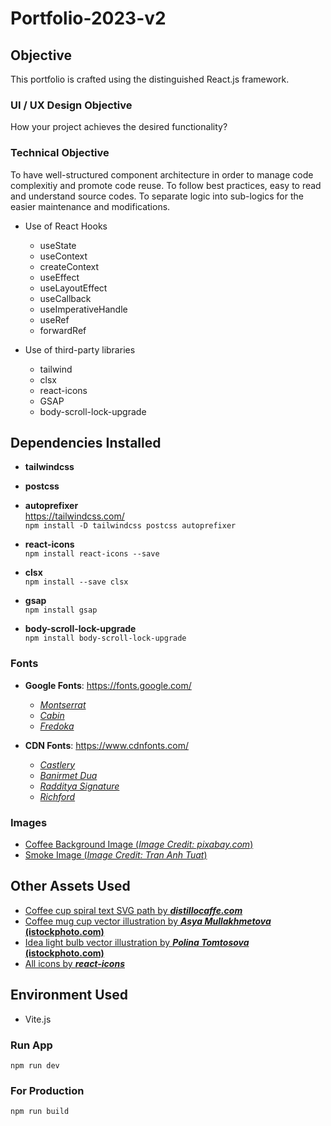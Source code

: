 # Portfolio-2023-v2

## Objective

This portfolio is crafted using the distinguished React.js framework.

### UI / UX Design Objective

How your project achieves the desired functionality?

### Technical Objective

To have well-structured component architecture in order to manage code complexitiy and promote code reuse.
To follow best practices, easy to read and understand source codes.
To separate logic into sub-logics for the easier maintenance and modifications.

- Use of React Hooks

  - useState
  - useContext
  - createContext
  - useEffect
  - useLayoutEffect
    <!-- - Control over the timing of animation -->
    <!-- - To avoid any flickering / flashing of the content (animation only starts before DOM painted) -->
  - useCallback
  - useImperativeHandle
  - useRef
  - forwardRef

- Use of third-party libraries

  - tailwind
  - clsx
  - react-icons
  - GSAP
  - body-scroll-lock-upgrade

## Dependencies Installed

- **tailwindcss**
- **postcss**
- **autoprefixer**<br />
  https://tailwindcss.com/<br />
  `npm install -D tailwindcss postcss autoprefixer`

- **react-icons**<br />
  `npm install react-icons --save`

- **clsx**<br/>
  `npm install --save clsx`

- **gsap**<br />
  `npm install gsap`

- **body-scroll-lock-upgrade**<br />
  `npm install body-scroll-lock-upgrade`

### Fonts

- **Google Fonts**: https://fonts.google.com/

  - [_Montserrat_](https://fonts.google.com/specimen/Montserrat)
  - [_Cabin_](https://fonts.google.com/specimen/Cabin)
  - [_Fredoka_](https://fonts.google.com/specimen/Fredoka)

- **CDN Fonts**: https://www.cdnfonts.com/

  - [_Castlery_](https://www.cdnfonts.com/castlery.font)
  - [_Banirmet Dua_](https://www.cdnfonts.com/banirmet-dua.font)
  - [_Radditya Signature_](https://www.cdnfonts.com/radditya-signature.font)
  - [_Richford_](https://www.cdnfonts.com/richford.font)

### Images

- [Coffee Background Image (_Image Credit: pixabay.com_)](https://pixabay.com/photos/coffee-drink-caffeine-beverage-cup-6371149/)
- [Smoke Image (_Image Credit: Tran Anh Tuat_)](https://github.com/trananhtuat/css-smoke-effect/tree/main)
<!-- - https://unsplash.com/photos/nBJHO6wmRWw (_Image Credit: Nathan Dumlao_)
- https://unsplash.com/photos/tA90pRfL2gM (_Image Credit: Nathan Dumlao_) -->

## Other Assets Used

- [Coffee cup spiral text SVG path by **_distillocaffe.com_**](https://distillocaffe.com/en/)
- [Coffee mug cup vector illustration by **_Asya Mullakhmetova_ (istockphoto.com)**](https://www.istockphoto.com/vector/vector-mug-with-hot-coffee-tea-drawn-by-one-line-with-the-addition-of-color-gm1345529779-423577631)
- [Idea light bulb vector illustration by **_Polina Tomtosova_ (istockphoto.com)**](https://www.istockphoto.com/vector/idea-light-bulb-doodle-hand-drawn-gm1347977917-425324482)
- [All icons by **_react-icons_**](https://react-icons.github.io/react-icons/)

## Environment Used

- Vite.js

### Run App

`npm run dev`

### For Production

`npm run build`
